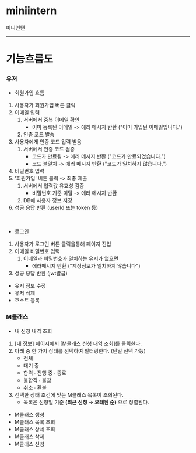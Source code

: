 # miniintern

미니인턴

---

# 기능흐름도

### 유저

- 회원가입 흐름

1. 사용자가 회원가입 버튼 클릭
1. 이메일 입력
   1. 서버에서 중복 이메일 확인
      - 이미 등록된 이메일 -> 에러 메시지 반환 ("이미 가입된 이메일입니다.")
   1. 인증 코드 발송
1. 사용자에게 인증 코드 입력 받음
   1. 서버에서 인증 코드 검증
      - 코드가 만료됨 -> 에러 메시지 반환 ("코드가 만료되었습니다.")
      - 코드 불일치 -> 에러 메시지 반환 ("코드가 일치하지 않습니다.")
1. 비밀번호 입력
1. '회원가입' 버튼 클릭 -> 최종 제출
   1. 서버에서 입력값 유효성 검증
      - 비밀번호 기준 미달 -> 에러 메시지 반환
   1. DB에 사용자 정보 저장
1. 성공 응답 반환 (userId 또는 token 등)

<br/>

- 로그인

1. 사용자가 로그인 버튼 클릭을통해 페이지 진입
1. 이메일 비밀번호 입력
   1. 이메일과 비밀번호가 일치하는 유저가 없으면
      - 에러메시지 반환 ("계정정보가 일치하지 않습니다")
1. 성공 응답 반환 (jwt발급)

- 유저 정보 수정
- 유저 삭제
- 호스트 등록

### M클래스

- 내 신청 내역 조회

1. [내 정보] 페이지에서 [M클래스 신청 내역 조회]를 클릭한다.
1. 아래 중 한 가지 상태를 선택하여 필터링한다. (단일 선택 가능)
   - 전체
   - 대기 중
   - 합격 ∙ 진행 중 ∙ 종료
   - 불합격 ∙ 불참
   - 취소 ∙ 환불
1. 선택한 상태 조건에 맞는 M클래스 목록이 조회된다.
   - 목록은 신청일 기준 **(최근 신청 → 오래된 순)** 으로 정렬된다.

- M클래스 생성
- M클래스 목록 조회
- M클래스 상세 조회
- M클래스 삭제
- M클래스 신청
